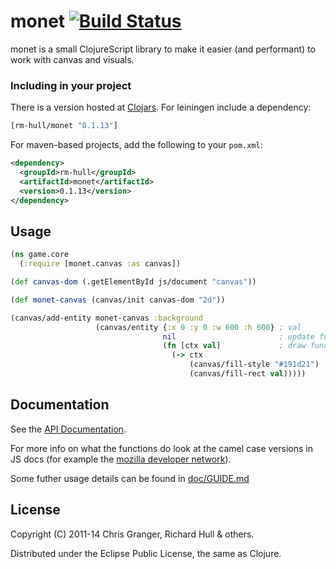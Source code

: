 # monet [![Build Status](https://secure.travis-ci.org/rm-hull/monet.png)](http://travis-ci.org/rm-hull/monet)

monet is a small ClojureScript library to make it easier (and
performant) to work with canvas and visuals.

### Including in your project

There is a version hosted at [Clojars](https://clojars.org/rm-hull/monet).
For leiningen include a dependency:

```clojure
[rm-hull/monet "0.1.13"]
```

For maven-based projects, add the following to your `pom.xml`:

```xml
<dependency>
  <groupId>rm-hull</groupId>
  <artifactId>monet</artifactId>
  <version>0.1.13</version>
</dependency>
```
## Usage

```clojure
(ns game.core
  (:require [monet.canvas :as canvas])

(def canvas-dom (.getElementById js/document "canvas"))

(def monet-canvas (canvas/init canvas-dom "2d"))

(canvas/add-entity monet-canvas :background
                   (canvas/entity {:x 0 :y 0 :w 600 :h 600} ; val
                                  nil                       ; update function
                                  (fn [ctx val]             ; draw function
                                    (-> ctx
                                        (canvas/fill-style "#191d21")
                                        (canvas/fill-rect val)))))
```

## Documentation

See the [API Documentation](http://rm-hull.github.io/monet).

For more info on what the functions do look at the camel case versions 
in JS docs (for example the 
[mozilla developer network](https://developer.mozilla.org/en-US/docs/Web/Guide/HTML/Canvas_tutorial?redirectlocale=en-US&redirectslug=Canvas_tutorial)).

Some futher usage details can be found in 
[doc/GUIDE.md](https://github.com/rm-hull/monet/blob/master/doc/GUIDE.md)

## License

Copyright (C) 2011-14 Chris Granger, Richard Hull & others.

Distributed under the Eclipse Public License, the same as Clojure.
